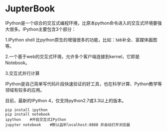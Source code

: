 # JupterBook
IPython是一个综合的交互式编程环境，比原本python命令进入的交互式环境要强大很多。IPython主要包含3个部分：

1.IPython shell 比python原生的增强很多的功能，比如：tab补全、富媒体画图等。

2.一个基于web的交互式环境，允许多个客户端连接到kernel，它即是Notebook。

3.交互式并行计算

IPython是自己简单写代码片段快速验证的好工具，也在科学计算、Python教学等领域有较多的应用。

目前，最新的IPython 4，仅支持python2.7或3.3以上的版本。

    
    pip install ipython 
    pip install notebook 
    ipython    #开启交互式IPython    
    jupyter notebook    #默认监听localhost:8888 并自动打开浏览器
   
    
